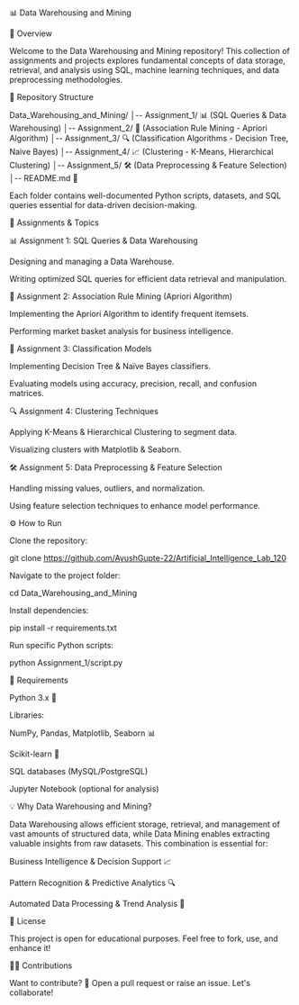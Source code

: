 📊 Data Warehousing and Mining

🚀 Overview

Welcome to the Data Warehousing and Mining repository! This collection of assignments and projects explores fundamental concepts of data storage, retrieval, and analysis using SQL, machine learning techniques, and data preprocessing methodologies.

📂 Repository Structure

Data_Warehousing_and_Mining/
│-- Assignment_1/  📊 (SQL Queries & Data Warehousing)
│-- Assignment_2/  📜 (Association Rule Mining - Apriori Algorithm)
│-- Assignment_3/  🔍 (Classification Algorithms - Decision Tree, Naive Bayes)
│-- Assignment_4/  📈 (Clustering - K-Means, Hierarchical Clustering)
│-- Assignment_5/  🛠 (Data Preprocessing & Feature Selection)
│-- README.md  📝

Each folder contains well-documented Python scripts, datasets, and SQL queries essential for data-driven decision-making.

📌 Assignments & Topics

📊 Assignment 1: SQL Queries & Data Warehousing

Designing and managing a Data Warehouse.

Writing optimized SQL queries for efficient data retrieval and manipulation.

🛒 Assignment 2: Association Rule Mining (Apriori Algorithm)

Implementing the Apriori Algorithm to identify frequent itemsets.

Performing market basket analysis for business intelligence.

🤖 Assignment 3: Classification Models

Implementing Decision Tree & Naïve Bayes classifiers.

Evaluating models using accuracy, precision, recall, and confusion matrices.

🔍 Assignment 4: Clustering Techniques

Applying K-Means & Hierarchical Clustering to segment data.

Visualizing clusters with Matplotlib & Seaborn.

🛠 Assignment 5: Data Preprocessing & Feature Selection

Handling missing values, outliers, and normalization.

Using feature selection techniques to enhance model performance.

⚙️ How to Run

Clone the repository:

git clone https://github.com/AyushGupte-22/Artificial_Intelligence_Lab_120

Navigate to the project folder:

cd Data_Warehousing_and_Mining

Install dependencies:

pip install -r requirements.txt

Run specific Python scripts:

python Assignment_1/script.py

📌 Requirements

Python 3.x 🐍

Libraries:

NumPy, Pandas, Matplotlib, Seaborn 📊

Scikit-learn 🤖

SQL databases (MySQL/PostgreSQL)

Jupyter Notebook (optional for analysis)

💡 Why Data Warehousing and Mining?

Data Warehousing allows efficient storage, retrieval, and management of vast amounts of structured data, while Data Mining enables extracting valuable insights from raw datasets. This combination is essential for:

Business Intelligence & Decision Support 📈

Pattern Recognition & Predictive Analytics 🔍

Automated Data Processing & Trend Analysis 🤖

🔖 License

This project is open for educational purposes. Feel free to fork, use, and enhance it!

👨‍💻 Contributions

Want to contribute? 🚀 Open a pull request or raise an issue. Let's collaborate!

